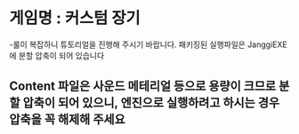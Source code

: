 # 게임명 : 커스텀 장기
-룰이 복잡하니 튜토리얼을 진행해 주시기 바랍니다.
 패키징된 실행파일은 JanggiEXE에 분할 압축이 되어 있습니다
## Content 파일은 사운드 메테리얼 등으로 용량이 크므로 분할 압축이 되어 있으니, 엔진으로 실행하려고 하시는 경우 압축을 꼭 해제해 주세요

